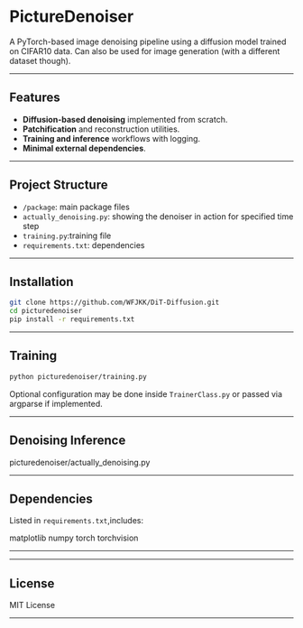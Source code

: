 # PictureDenoiser

A PyTorch-based image denoising pipeline using a diffusion model trained on CIFAR10 data.
Can also be used for image generation (with a different dataset though).

---

## Features


- **Diffusion-based denoising** implemented from scratch.
- **Patchification** and reconstruction utilities.
- **Training and inference** workflows with logging.
- **Minimal external dependencies**.

---

##  Project Structure

- `/package`: main package files
- `actually_denoising.py`: showing the denoiser in action for specified time step
- `training.py`:training file
- `requirements.txt`: dependencies




---

##  Installation

```bash
git clone https://github.com/WFJKK/DiT-Diffusion.git
cd picturedenoiser
pip install -r requirements.txt
```

---

##  Training

```bash
python picturedenoiser/training.py
```

Optional configuration may be done inside `TrainerClass.py` or passed via argparse if implemented.

---

##  Denoising Inference

picturedenoiser/actually_denoising.py



---

##  Dependencies

Listed in `requirements.txt`,includes:

matplotlib
numpy
torch
torchvision

---



---

## License

MIT License 

---

